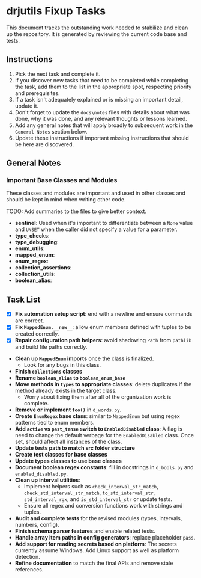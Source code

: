 # drjutils Fixup Tasks

This document tracks the outstanding work needed to stabilize and clean up the repository.
It is generated by reviewing the current code base and tests.

## Instructions

1. Pick the next task and complete it.
2. If you discover new tasks that need to be completed while completing the task, add them to the list in the appropriate spot, respecting priority and prerequisites.
3. If a task isn't adequately explained or is missing an important detail, update it.
4. Don't forget to update the `docs\notes` files with details about what was done, why it was done, and any relevant thoughts or lessons learned.
5. Add any general notes that will apply broadly to subsequent work in the `General Notes` section below.
6. Update these instructions if important missing instructions that should be here are discovered.

## General Notes

### Important Base Classes and Modules

These classes and modules are important and used in other classes and should be kept in mind when writing other code.

TODO: Add summaries to the files to give better context.

- **sentinel**: Used when it's important to differentiate between a `None` value and `UNSET` when the caller did not specify a value for a parameter.
- **type_checks**:
- **type_debugging**:
- **enum_utils**:
- **mapped_enum**:
- **enum_regex**:
- **collection_assertions**:
- **collection_utils**:
- **boolean_alias**:

## Task List

- [x] **Fix automation setup script**: end with a newline and ensure commands are correct.
- [x] **Fix `MappedEnum.__new__`**: allow enum members defined with tuples to be created correctly.
- [x] **Repair configuration path helpers**: avoid shadowing `Path` from `pathlib` and build file paths correctly.
- **Clean up `MappedEnum` imports** once the class is finalized.
  - Look for any bugs in this class.
- **Finish `collections` classes**
- **Rename `boolean_alias` to `boolean_enum_base`**
- **Move methods in `types` to appropriate classes**: delete duplicates if the method already exists in the target class.
  - Worry about fixing them after all of the organization work is complete.
- **Remove or implement `foo()`** in `d_words.py`.
- **Create `EnumRegex` base class**: similar to `MappedEnum` but using regex patterns tied to enum members.
- **Add `active` vs `past_tense` switch to `EnabledDisabled` class**: A flag is need to change the default verbage for the `EnabledDisabled` class. Once set, should affect all instances of the class.
- **Update tests path to match src folder structure**
- **Create test classes for base classes**
- **Update types classes to use base classes**
- **Document boolean regex constants**: fill in docstrings in `d_bools.py` and `enabled_disabled.py`.
- **Clean up interval utilities**:
  - Implement helpers such as `check_interval_str_match`, `check_std_interval_str_match`, `to_std_interval_str`, `std_interval_rgx`, and `is_std_interval_str` or update tests.
  - Ensure all regex and conversion functions work with strings and tuples.
- **Audit and complete tests** for the revised modules (types, intervals, numbers, config).
- **Finish schema parser features** and enable related tests.
- **Handle array item paths in config generators**: replace placeholder `pass`.
- **Add support for reading secrets based on platform**: The secrets currently assume Windows. Add Linux support as well as platform detection.
- **Refine documentation** to match the final APIs and remove stale references.
